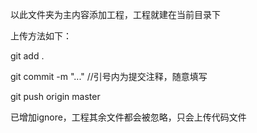 以此文件夹为主内容添加工程，工程就建在当前目录下

上传方法如下：

git add .

git commit -m "..."  //引号内为提交注释，随意填写

git push origin master

已增加ignore，工程其余文件都会被忽略，只会上传代码文件
